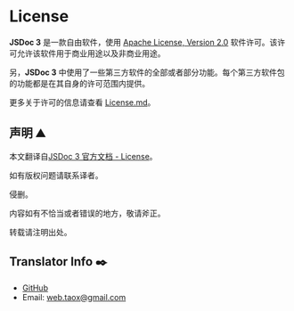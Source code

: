# License

**JSDoc 3** 是一款自由软件，使用 [Apache License, Version 2.0](http://www.apache.org/licenses/LICENSE-2.0) 软件许可。该许可允许该软件用于商业用途以及非商业用途。

另，**JSDoc 3** 中使用了一些第三方软件的全部或者部分功能。每个第三方软件包的功能都是在其自身的许可范围内提供。

更多关于许可的信息请查看 [License.md](https://github.com/jsdoc3/jsdoc/blob/master/LICENSE.md)。

## 声明 ⛰️

本文翻译自[JSDoc 3 官方文档 - License](http://usejsdoc.org/about-license-jsdoc3.html)。

如有版权问题请联系译者。

侵删。

内容如有不恰当或者错误的地方，敬请斧正。

转载请注明出处。

## Translator Info ✒️

* [GitHub](https://github.com/Tao-Quixote)
* Email: <web.taox@gmail.com>